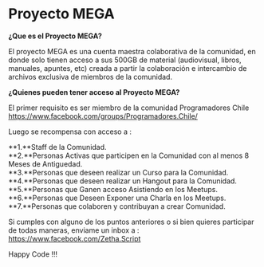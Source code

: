 # Proyecto MEGA

**¿Que es el Proyecto MEGA?**

El proyecto MEGA es una cuenta maestra colaborativa de la comunidad,
en donde solo tienen acceso a sus 500GB de material (audiovisual, libros,
manuales, apuntes, etc) creada a partir la colaboración e intercambio de 
archivos exclusiva de miembros de la comunidad.

**¿Quienes pueden tener acceso al Proyecto MEGA?**

El primer requisito es ser miembro de la comunidad Programadores Chile
https://www.facebook.com/groups/Programadores.Chile/

Luego se recompensa con acceso a :      


**1.**Staff de la Comunidad.                                                                                                     
**2.**Personas Activas que participen en la Comunidad con al menos 8 Meses de Antiguedad.                                                                            
**3.**Personas que deseen realizar un Curso para la Comunidad.                                                                     
**4.**Personas que deseen realizar un Hangout para la Comunidad.                                                                      
**5.**Personas que Ganen acceso Asistiendo en los Meetups.                                                                            
**6.**Personas que Deseen Exponer una Charla en los Meetups.                                                                          
**7.**Personas que colaboren y contribuyan a crear Comunidad.                                                                        

Si cumples con alguno de los puntos anteriores o si bien quieres participar de todas maneras,
enviame un inbox a : https://www.facebook.com/Zetha.Script

Happy Code !!! 

